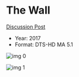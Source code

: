 # The Wall

[Discussion Post](https://www.avsforum.com/threads/bass-eq-for-filtered-movies.2995212/post-59635180)

* Year: 2017
* Format: DTS-HD MA 5.1

![img 0](https://i.imgur.com/IlrB2zP.jpg)

![img 1](https://i.imgur.com/loe7P8l.png)

